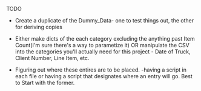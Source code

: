 TODO
- Create a duplicate of the Dummy_Data- one to test things out, the other for deriving copies
- Either make dicts of the each category excluding the anything past Item Count(I'm sure there's a way to parametize it)
  OR  manipulate the CSV into the categories you'll actually need for this project - Date of Truck, Client Number, Line Item, etc.

- Figuring out where these entires are to be placed.
    -having a script in each file or having a script that designates where an entry will go. Best to Start with the former.